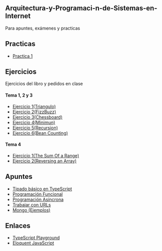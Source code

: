 ## Arquitectura-y-Programaci-n-de-Sistemas-en-Internet
Para apuntes, exámenes y practicas

## Practicas
* [Practica 1](https://github.com/ldiazriod/Arquitectura-y-Programaci-n-de-Sistemas-en-Internet/tree/main/Practicas/Practica%201)

## Ejercicios
Ejercicios del libro y pedidos en clase

#### Tema 1, 2 y 3
* [Ejercicio 1(Triangulo)](https://github.com/ldiazriod/Arquitectura-y-Programaci-n-de-Sistemas-en-Internet/blob/main/Ejercicios/Temas%201-3/Ejercicio%201(Triangulo))
* [Ejercicio 2(FizzBuzz)](https://github.com/ldiazriod/Arquitectura-y-Programaci-n-de-Sistemas-en-Internet/blob/main/Ejercicios/Temas%201-3/Ejercicio%202(FizzBuzz))
* [Ejercicio 3(Chessboard)](https://github.com/ldiazriod/Arquitectura-y-Programaci-n-de-Sistemas-en-Internet/blob/main/Ejercicios/Temas%201-3/Ejercicio%203(Chessboard))
* [Ejercicio 4(Minimun)](https://github.com/ldiazriod/Arquitectura-y-Programaci-n-de-Sistemas-en-Internet/blob/main/Ejercicios/Temas%201-3/Ejercicio%204(Minimun))
* [Ejercicio 5(Recursion)](https://github.com/ldiazriod/Arquitectura-y-Programaci-n-de-Sistemas-en-Internet/blob/main/Ejercicios/Temas%201-3/Ejercicio%205(Recursion))
* [Ejercicio 6(Bean Counting)](https://github.com/ldiazriod/Arquitectura-y-Programaci-n-de-Sistemas-en-Internet/blob/main/Ejercicios/Temas%201-3/Ejercicio%206(Bean%20Counting))

#### Tema 4
* [Ejercicio 1(The Sum Of a Range)](https://github.com/ldiazriod/Arquitectura-y-Programaci-n-de-Sistemas-en-Internet/blob/main/Ejercicios/Tema%204/Ejercicio%201(The%20Sum%20Of%20A%20Range))
* [Ejercicio 2(Reversing an Array)](https://github.com/ldiazriod/Arquitectura-y-Programaci-n-de-Sistemas-en-Internet/blob/main/Ejercicios/Tema%204/Ejercicio%202(Reversing%20an%20Array))

## Apuntes
* [Tipado básico en TypeScript](https://github.com/ldiazriod/Arquitectura-y-Programaci-n-de-Sistemas-en-Internet/blob/main/Apuntes/Tipado%20B%C3%A1sico%20En%20TypeScript/Tipado)
* [Programación Funcional](https://github.com/ldiazriod/Arquitectura-y-Programaci-n-de-Sistemas-en-Internet/blob/main/Apuntes/Funciones/Programaci%C3%B3n%20Funcional%20(Ejemplos))
* [Programación Asíncrona](https://github.com/ldiazriod/Arquitectura-y-Programaci-n-de-Sistemas-en-Internet/blob/main/Apuntes/Programaci%C3%B3n%20As%C3%ADncrona/Ejemplos)
* [Trabajar con URLs](https://github.com/ldiazriod/Arquitectura-y-Programaci-n-de-Sistemas-en-Internet/blob/main/Apuntes/Mongo%20y%20URLs/URL/Count%20Characters)
* [Mongo (Ejemplos)](https://github.com/ldiazriod/Arquitectura-y-Programaci-n-de-Sistemas-en-Internet/blob/main/Apuntes/Mongo%20y%20URLs/InsertOne%20e%20InsertMany/Ejemplo%20Inserts)


## Enlaces

* [TypeScript Playground](https://www.typescriptlang.org/play?#code/FAAhQ)
* [Eloquent JavaScript](https://eloquentjavascript.net/index.html)

